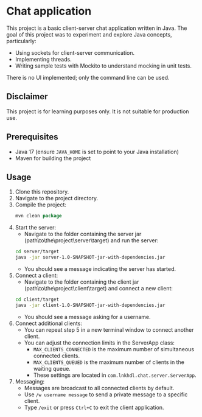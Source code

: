 # Chat application

This project is a basic client-server chat application written in Java. The goal of this project was to experiment and explore Java concepts, particularly:
- Using sockets for client-server communication.
- Implementing threads.
- Writing sample tests with Mockito to understand mocking in unit tests.

There is no UI implemented; only the command line can be used.

## Disclaimer
This project is for learning purposes only. It is not suitable for production use.

## Prerequisites
- Java 17 (ensure `JAVA_HOME` is set to point to your Java installation)
- Maven for building the project

## Usage
1. Clone this repository.
2. Navigate to the project directory.
3. Compile the project:
    ```java
    mvn clean package
    ```
4. Start the server:
   - Navigate to the folder containing the server jar (path\to\the\project\server\target) and run the server:
    ```bash
    cd server/target
    java -jar server-1.0-SNAPSHOT-jar-with-dependencies.jar
    ```
    - You should see a message indicating the server has started.
5. Connect a client:
    - Navigate to the folder containing the client jar (path\to\the\project\client\target) and connect a new client:
    ```bash
    cd client/target
    java -jar client-1.0-SNAPSHOT-jar-with-dependencies.jar
    ```
    - You should see a message asking for a username.
6. Connect additional clients:
    - You can repeat step 5 in a new terminal window to connect another client.
    - You can adjust the connection limits in the ServerApp class:
        - `MAX_CLIENTS_CONNECTED` is the maximum number of simultaneous connected clients.
        - `MAX_CLIENTS_QUEUED` is the maximum number of clients in the waiting queue.
        - These settings are located in `com.lnkhdl.chat.server.ServerApp`.
7. Messaging:
    - Messages are broadcast to all connected clients by default.
    - Use `/w username message` to send a private message to a specific client.
    - Type `/exit` or press `Ctrl+C` to exit the client application.
